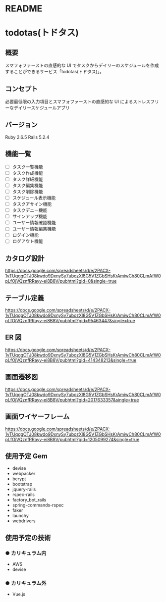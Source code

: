 # README

# todotas(トドタス)

## 概要

スマフォファーストの直感的な UI でタスクからデイリーのスケジュールを作成することができるサービス「todotas(トドタス)」。

## コンセプト

必要最低限の入力項目とスマフォファーストの直感的な UI によるストレスフリーなデイリースケジュールアプリ

## バージョン

Ruby 2.6.5
Rails 5.2.4

## 機能一覧

- [ ] タスク一覧機能
- [ ] タスク作成機能
- [ ] タスク詳細機能
- [ ] タスク編集機能
- [ ] タスク削除機能
- [ ] スケジュール表示機能
- [ ] タスクアサイン機能
- [ ] タスクデニー機能
- [ ] サインアップ機能
- [ ] ユーザー情報確認機能
- [ ] ユーザー情報編集機能
- [ ] ログイン機能
- [ ] ログアウト機能

## カタログ設計

https://docs.google.com/spreadsheets/d/e/2PACX-1vTUqggOTJ08kwdo9DxnySy7ubozXl8G5V1ZGbSHsKrAmiwCh80CLmAfW0pLfOjVQznfRRayv-ei8B8V/pubhtml?gid=0&single=true

## テーブル定義

https://docs.google.com/spreadsheets/d/e/2PACX-1vTUqggOTJ08kwdo9DxnySy7ubozXl8G5V1ZGbSHsKrAmiwCh80CLmAfW0pLfOjVQznfRRayv-ei8B8V/pubhtml?gid=95463447&single=true

## ER 図

https://docs.google.com/spreadsheets/d/e/2PACX-1vTUqggOTJ08kwdo9DxnySy7ubozXl8G5V1ZGbSHsKrAmiwCh80CLmAfW0pLfOjVQznfRRayv-ei8B8V/pubhtml?gid=414348213&single=true

## 画面遷移図

https://docs.google.com/spreadsheets/d/e/2PACX-1vTUqggOTJ08kwdo9DxnySy7ubozXl8G5V1ZGbSHsKrAmiwCh80CLmAfW0pLfOjVQznfRRayv-ei8B8V/pubhtml?gid=2017633357&single=true

## 画面ワイヤーフレーム

https://docs.google.com/spreadsheets/d/e/2PACX-1vTUqggOTJ08kwdo9DxnySy7ubozXl8G5V1ZGbSHsKrAmiwCh80CLmAfW0pLfOjVQznfRRayv-ei8B8V/pubhtml?gid=1205099274&single=true

## 使用予定 Gem

- devise
- webpacker
- bcrypt
- bootstrap
- jquery-rails
- rspec-rails
- factory_bot_rails
- spring-commands-rspec
- faker
- launchy
- webdrivers

## 使用予定の技術

### ● カリキュラム内

- AWS
- devise

### ● カリキュラム外

- Vue.js
